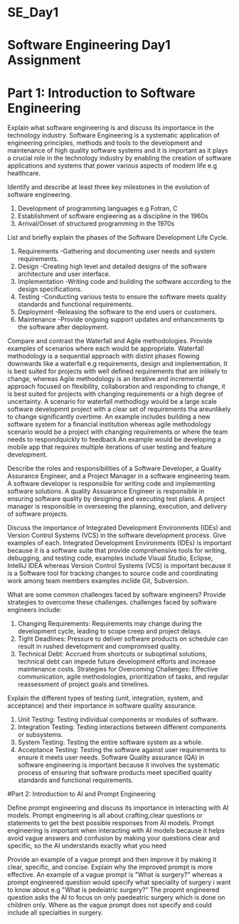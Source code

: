 # SE_Day1
# Software Engineering Day1 Assignment

# Part 1: Introduction to Software Engineering

Explain what software engineering is and discuss its importance in the technology industry.
Software Engineering is a systematic application of engineering principles, methods and tools to the development and maintenance of high quality software systems and it is important as it plays a crucial role in the technology industry by enabling the creation of software applications and systems that power various aspects of modern life e.g healthcare.

Identify and describe at least three key milestones in the evolution of software engineering.
1. Development of programming languages e.g Fotran, C
2. Establishment of software engieering as a discipline in the 1960s
3. Arrival/Onset of structured programming in the 1970s

List and briefly explain the phases of the Software Development Life Cycle.
1. Requirements -Gathering and documenting user needs and system requirements.
2. Design -Creating high level and detailed designs of the software architecture and user interface.
3. Implementation -Writing code and building the software according to the design specifications.
4. Testing -Conducting various tests to ensure the software meets quality standards and functional requirements.
5. Deployment -Releasing the software to the end users or customers.
6. Maintenance -Provide ongoing support updates and enhancements tp the software after deployment. 

Compare and contrast the Waterfall and Agile methodologies. Provide examples of scenarios where each would be appropriate.
Waterfall methodology is a sequential approach with distint phases flowing downwards like a waterfall e.g requirements, design and implementation, It is best suited for projects with well defined requirements that are inlikely to change, whereas Agile methodology is an iterative and incremental approach focused on flexibility, collaboration and responding to change, it is best suited for projects with changing requirements or a high degree of uncertainty. 
A scenario for waterfall methodlogy would be a large scale software developmnt project with a clear set of requirements tha areunlikely to change significantly overtime. An example includes building a new software system for a financial institution whereas agile methodology scenario would be a project with changing requirements or where the team needs to respondquickly to feedback.An example would be developing a mobile app that requires multiple iterations of user testing and feature development.

Describe the roles and responsibilities of a Software Developer, a Quality Assurance Engineer, and a Project Manager in a software engineering team.
A software developer is responsible for writing code and implementing software solutions.
A quality Assuarance Engineer is responsible in ensuring software quality by designing and executing test plans.
A project manager is responsible in overseeing the planning, execution, and delivery of software projects.

Discuss the importance of Integrated Development Environments (IDEs) and Version Control Systems (VCS) in the software development process. Give examples of each.
Integrated Development Environments (IDEs) is important because it is a software suite that provide comprehensive tools for writing, debugging, and testing code, examples include Visual Studio, Eclipse, IntelliJ IDEA whereas Version Control Systems (VCS) is important because it is a Software tool for tracking changes to source code and coordinating work among team members examples inclide Git, Subversion.

What are some common challenges faced by software engineers? Provide strategies to overcome these challenges.
challenges faced by software engineers include:
1. Changing Requirements: Requirements may change during the development cycle, leading to scope creep and project delays.
2. Tight Deadlines: Pressure to deliver software products on schedule can result in rushed development and compromised quality.
3. Technical Debt: Accrued from shortcuts or suboptimal solutions, technical debt can impede future development efforts and increase maintenance costs.
Strategies for Overcoming Challenges: Effective communication, agile methodologies, prioritization of tasks, and regular reassessment of project goals and timelines.

Explain the different types of testing (unit, integration, system, and acceptance) and their importance in software quality assurance.
1. Unit Testing: Testing individual components or modules of software.
2. Integration Testing: Testing interactions between different components or subsystems.
3. System Testing: Testing the entire software system as a whole.
4. Acceptance Testing: Testing the software against user requirements to ensure it meets user needs.
Software Quality assurance (QA) in software engineering is important because it involves the systematic process of ensuring that software products meet specified quality standards and functional requirements.

#Part 2: Introduction to AI and Prompt Engineering

Define prompt engineering and discuss its importance in interacting with AI models.
Prompt engineering is all about crafting,clear questions or statements to get the best possible responses from AI models. Prompt engineering is important when interacting with AI models because it helps avoid vague answers and confusion by making your questions clear and specific, so the AI understands exactly what you need

Provide an example of a vague prompt and then improve it by making it clear, specific, and concise. Explain why the improved prompt is more effective.
An example of a vague prompt is "What is surgery?" whereas a prompt engineered question would specify what speciality of surgery i want to know about e.g "What is pedeiatric surgery?" The propmt engineered question asks the AI to focus on only paedeatric surgery which is done on children only. Where as the vague prompt does not specify and could include all specialties in surgery. 

